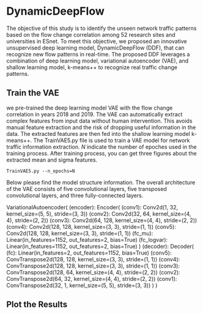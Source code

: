 # DynamicDeepFlow

The objective of this study is to identify the unseen network traffic patterns based on the flow change correlation among 52 research sites and universities in ESnet. To meet this objective, we proposed an innovative unsupervised deep learning model, DynamicDeepFlow (DDF), that can recognize new flow patterns in real-time. The proposed DDF leverages a combination of deep learning model, variational autoencoder (VAE), and shallow learning model, k-means++ to recognize real traffic change patterns. 

## Train the VAE

we pre-trained the deep learning model VAE with the flow change correlation in years 2018 and 2019. The VAE can automatically extract complex features from input data without human intervention. This avoids manual feature extraction and the risk of dropping useful information in the data. The extracted features are then fed into the shallow learning model k-means++. The TrainVAE5.py file is used to train a VAE model for network traffic information extraction. _N_ indicate the number of epoches used in the training process. After training process, you can get three figures about the extracted mean and sigma features. 

```
TrainVAE5.py --n_epochs=N
```
Below please find the model structure information. The overall architecture of the VAE consists of five convolutional layers, five transposed convolutional layers, and three fully-connected layers.

VariationalAutoencoder(
  (encoder): Encoder(
    (conv1): Conv2d(1, 32, kernel_size=(5, 5), stride=(3, 3))
    (conv2): Conv2d(32, 64, kernel_size=(4, 4), stride=(2, 2))
    (conv3): Conv2d(64, 128, kernel_size=(4, 4), stride=(2, 2))
    (conv4): Conv2d(128, 128, kernel_size=(3, 3), stride=(1, 1))
    (conv5): Conv2d(128, 128, kernel_size=(3, 3), stride=(1, 1))
    (fc_mu): Linear(in_features=1152, out_features=2, bias=True)
    (fc_logvar): Linear(in_features=1152, out_features=2, bias=True)
  )
  (decoder): Decoder(
    (fc): Linear(in_features=2, out_features=1152, bias=True)
    (conv5): ConvTranspose2d(128, 128, kernel_size=(3, 3), stride=(1, 1))
    (conv4): ConvTranspose2d(128, 128, kernel_size=(3, 3), stride=(1, 1))
    (conv3): ConvTranspose2d(128, 64, kernel_size=(4, 4), stride=(2, 2))
    (conv2): ConvTranspose2d(64, 32, kernel_size=(4, 4), stride=(2, 2))
    (conv1): ConvTranspose2d(32, 1, kernel_size=(5, 5), stride=(3, 3))
  )
)

## Plot the Results
